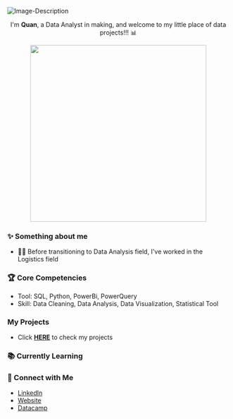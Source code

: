 ![Image-Description](https://i.pinimg.com/originals/27/ef/80/27ef8075c1ec61735cd7fda22ad9eecd.gif)

<p align = "center">
  I'm <b>Quan</b>, a Data Analyst in making, and welcome to my little place of data projects!!! 📊
</p>
<p align = "center">
  <img width="400px" src="https://user-images.githubusercontent.com/38496364/166451210-7962470e-e30c-4146-b20e-7a92d8cf73ae.gif" />
</p>


### ✨ Something about me

* 👨‍🎓 Before transitioning to Data Analysis field, I've worked in the Logistics field

### 🏆 Core Competencies

* Tool: SQL, Python, PowerBi, PowerQuery
* Skill: Data Cleaning, Data Analysis, Data Visualization, Statistical Tool

### My Projects
* Click **[HERE](https://github.com/nguyennhatquan/Project-Guide)** to check my projects


### 📚 Currently Learning


### 🤝 Connect with Me
- [LinkedIn](https://www.linkedin.com/in/nguyennhatquan/)
- [Website](https://tiny.cc/nguyennhatquan)
- [Datacamp](https://www.datacamp.com/profile/nguyennhatquan)

<!--
**nguyennhatquan/nguyennhatquan** is a ✨ _special_ ✨ repository because its `README.md` (this file) appears on your GitHub profile.

Here are some ideas to get you started:

- 🔭 I’m currently working on ...
- 🌱 I’m currently learning ...
- 👯 I’m looking to collaborate on ...
- 🤔 I’m looking for help with ...
- 💬 Ask me about ...
- 📫 How to reach me: ...
- 😄 Pronouns: ...
- ⚡ Fun fact: ...
-->
